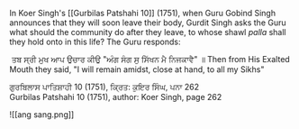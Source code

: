 In Koer Singh's [[Gurbilas Patshahi 10]] (1751), when Guru Gobind Singh announces that they will soon leave their body, Gurdit Singh asks the Guru what should the community do after they leave, to whose shawl *palla* shall they hold onto in this life? The Guru responds:⁣

⁣
ਤਬ ਸ੍ਰੀ ਮੁਖ ਆਪ ਉਚਾਰ ਕੀਉ "ਅੰਗ ਸੰਗ ਸੁ ਸਿੱਖਨ ਮੈ ਨਿਜਕਾਵੈ" ॥⁣
Then from His Exalted Mouth they said, "I will remain amidst, close at hand, to all my Sikhs"⁣

⁣ਗੁਰਬਿਲਾਸ ਪਾਤਿਸ਼ਾਹੀ 10 (1751), ਕ੍ਰਿਤ: ਕੁਇਰ ਸਿੰਘ, ਪਨਾ 262⁣  
Gurbilas Patshahi 10 (1751), author: Koer Singh, page 262

![[ang sang.png]]
